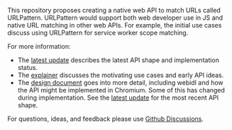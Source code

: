 This repository proposes creating a native web API to match URLs called URLPattern.  URLPattern would support both web developer use in JS and native URL matching in other web APIs.  For example, the initial use cases discuss using URLPattern for service worker scope matching.

For more information:

* The [latest update](2012-update.md) describes the latest API shape and implementation status.
* The [explainer](explainer.md) discusses the motivating use cases and early API ideas.
* The [design document](https://docs.google.com/document/d/17L6b3zlTHtyxQvOAvbK55gQOi5rrJLERwjt_sKXpzqc/edit) goes into more detail, including webidl and how the API might be implemented in Chromium.  Some of this has changed during implementation.  See the [latest update](2012-update.md) for the most recent API shape.

For questions, ideas, and feedback please use [Github Discussions](https://github.com/WICG/urlpattern/discussions).
